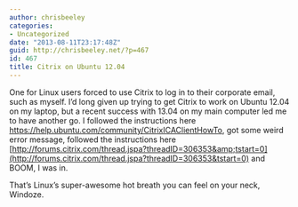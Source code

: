 ```yaml
---
author: chrisbeeley
categories:
- Uncategorized
date: "2013-08-11T23:17:48Z"
guid: http://chrisbeeley.net/?p=467
id: 467
title: Citrix on Ubuntu 12.04
---
```


One for Linux users forced to use Citrix to log in to their corporate email, such as myself. I’d long given up trying to get Citrix to work on Ubuntu 12.04 on my laptop, but a recent success with 13.04 on my main computer led me to have another go. I followed the instructions here <https://help.ubuntu.com/community/CitrixICAClientHowTo>, got some weird error message, followed the instructions here [http://forums.citrix.com/thread.jspa?threadID=306353&amp;tstart=0](http://forums.citrix.com/thread.jspa?threadID=306353&tstart=0) and BOOM, I was in.

That’s Linux’s super-awesome hot breath you can feel on your neck, Windoze.